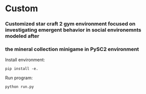 # Custom 
### Customized star craft 2 gym environment focused on investigating emergent behavior in social environemnts modeled after
### the mineral collection minigame in PySC2 environment
Install environment:
```
pip install -e.
```

Run program:
```
python run.py
```